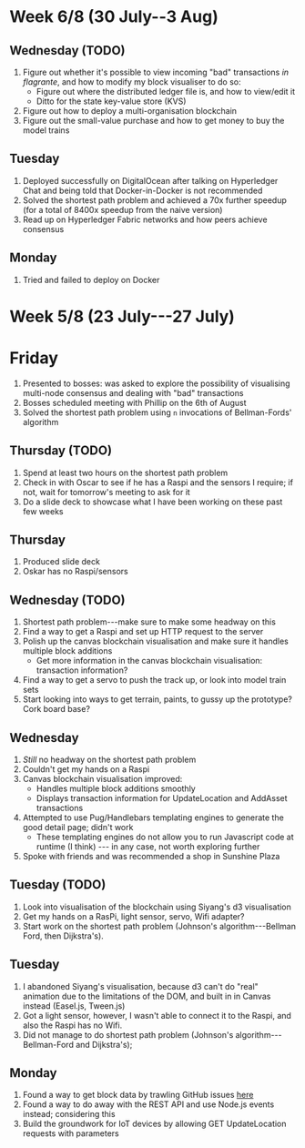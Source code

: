 # Week 6/8 (30 July--3 Aug)

## Wednesday (TODO)
1. Figure out whether it's possible to view incoming "bad" transactions *in flagrante*, and how to modify my block visualiser to do so:
    - Figure out where the distributed ledger file is, and how to view/edit it
    - Ditto for the state key-value store (KVS)
2. Figure out how to deploy a multi-organisation blockchain
3. Figure out the small-value purchase and how to get money to buy the model trains

## Tuesday
1. Deployed successfully on DigitalOcean after talking on Hyperledger Chat and being told that Docker-in-Docker is not recommended
2. Solved the shortest path problem and achieved a 70x further speedup (for a total of 8400x speedup from the naive version)
3. Read up on Hyperledger Fabric networks and how peers achieve consensus

## Monday
1. Tried and failed to deploy on Docker


# Week 5/8 (23 July---27 July)

# Friday
1. Presented to bosses: was asked to explore the possibility of visualising multi-node consensus and dealing with "bad" transactions
2. Bosses scheduled meeting with Phillip on the 6th of August
2. Solved the shortest path problem using `n` invocations of Bellman-Fords' algorithm

## Thursday (TODO)
1. Spend at least two hours on the shortest path problem
2. Check in with Oscar to see if he has a Raspi and the sensors I require;
if not, wait for tomorrow's meeting to ask for it
3. Do a slide deck to showcase what I have been working on these past few weeks

## Thursday
1. Produced slide deck
2. Oskar has no Raspi/sensors

## Wednesday (TODO)
1. Shortest path problem---make sure to make some headway on this
2. Find a way to get a Raspi and set up HTTP request to the server
3. Polish up the canvas blockchain visualisation and make sure it handles multiple block additions
    - Get more information in the canvas blockchain visualisation: transaction information?
4. Find a way to get a servo to push the track up, or look into model train sets
5. Start looking into ways to get terrain, paints, to gussy up the prototype? Cork board base?

## Wednesday
1. _Still_ no headway on the shortest path problem
2. Couldn't get my hands on a Raspi
3. Canvas blockchain visualisation improved:
    - Handles multiple block additions smoothly
    - Displays transaction information for UpdateLocation and AddAsset transactions
4. Attempted to use Pug/Handlebars templating engines to generate the good detail page; didn't work
    - These templating engines do not allow you to run Javascript code at runtime 
    (I think) --- in any case, not worth exploring further
5. Spoke with friends and was recommended a shop in Sunshine Plaza

## Tuesday (TODO)
1. Look into visualisation of the blockchain using Siyang's d3 visualisation
2. Get my hands on a RasPi, light sensor, servo, Wifi adapter?
3. Start work on the shortest path problem (Johnson's algorithm---Bellman Ford, then Dijkstra's).

## Tuesday
1. I abandoned Siyang's visualisation, because d3 can't do "real" animation due to the
limitations of the DOM, and built in in Canvas instead (Easel.js, Tween.js)
2. Got a light sensor, however, I wasn't able to connect it to the Raspi, and also the Raspi has no Wifi.
3. Did not manage to do shortest path problem (Johnson's algorithm---Bellman-Ford and Dijkstra's);

## Monday
1. Found a way to get block data by trawling GitHub issues [here](https://github.com/hyperledger/composer/issues/3838)
2. Found a way to do away with the REST API and use Node.js events instead; considering this
3. Build the groundwork for IoT devices by allowing GET UpdateLocation requests with parameters